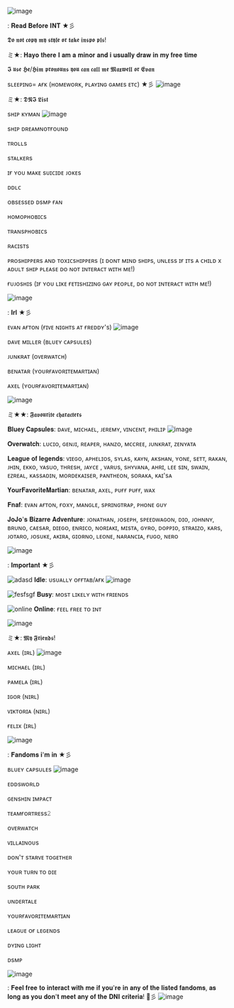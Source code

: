 



![image](https://user-images.githubusercontent.com/114703263/197813866-b20205c9-c6ce-44ad-b25e-cc7762d67311.png)


: 𝐑𝐞𝐚𝐝 𝐁𝐞𝐟𝐨𝐫𝐞 𝐈𝐍𝐓 ★彡

 𝕯𝖔 𝖓𝖔𝖙 𝖈𝖔𝖕𝖞 𝖒𝖞 𝖘𝖙𝖞𝖑𝖊 𝖔𝖗 𝖙𝖆𝖐𝖊 𝖎𝖓𝖘𝖕𝖔 𝖕𝖑𝖘!

ミ★: 𝐇𝐚𝐲𝐨 𝐭𝐡𝐞𝐫𝐞 𝐈 𝐚𝐦 𝐚 𝐦𝐢𝐧𝐨𝐫 𝐚𝐧𝐝 𝐢 𝐮𝐬𝐮𝐚𝐥𝐥𝐲 𝐝𝐫𝐚𝐰 𝐢𝐧 𝐦𝐲 𝐟𝐫𝐞𝐞 𝐭𝐢𝐦𝐞

 𝕴 𝖚𝖘𝖊 𝕳𝖊/𝕳𝖎𝖒 𝖕𝖗𝖔𝖓𝖔𝖚𝖓𝖘 𝖞𝖔𝖚 𝖈𝖆𝖓 𝖈𝖆𝖑𝖑 𝖒𝖊 𝕸𝖆𝖝𝖜𝖊𝖑𝖑 𝖔𝖗 𝕰𝖛𝖆𝖓 

 sʟᴇᴇᴘɪɴɢ= ᴀғᴋ (ʜᴏᴍᴇᴡᴏʀᴋ, ᴘʟᴀʏɪɴɢ ɢᴀᴍᴇs ᴇᴛᴄ) ★彡
![image](https://user-images.githubusercontent.com/114703263/197803261-7a7c031c-4417-4a1a-b175-4aba989bd97e.png)

ミ★: 𝕯𝕹𝕴 𝕷𝖎𝖘𝖙

sʜɪᴘ ᴋʏᴍᴀɴ       ![image](https://user-images.githubusercontent.com/114703263/197813144-56b8ad88-2324-4093-a58d-08d2cbb4d374.png)

sʜɪᴘ ᴅʀᴇᴀᴍɴᴏᴛғᴏᴜɴᴅ

ᴛʀᴏʟʟs

sᴛᴀʟᴋᴇʀs

ɪғ ʏᴏᴜ ᴍᴀᴋᴇ sᴜɪᴄɪᴅᴇ ᴊᴏᴋᴇs

ᴅᴅʟᴄ

ᴏʙsᴇssᴇᴅ ᴅsᴍᴘ ғᴀɴ

ʜᴏᴍᴏᴘʜᴏʙɪᴄs

ᴛʀᴀɴsᴘʜᴏʙɪᴄs

ʀᴀᴄɪsᴛs

ᴘʀᴏsʜɪᴘᴘᴇʀs ᴀɴᴅ ᴛᴏxɪᴄsʜɪᴘᴘᴇʀs (ɪ ᴅᴏɴᴛ ᴍɪɴᴅ sʜɪᴘs, ᴜɴʟᴇss ɪғ ɪᴛs ᴀ ᴄʜɪʟᴅ x ᴀᴅᴜʟᴛ sʜɪᴘ ᴘʟᴇᴀsᴇ ᴅᴏ ɴᴏᴛ ɪɴᴛᴇʀᴀᴄᴛ ᴡɪᴛʜ ᴍᴇ!)


ғᴜᴊᴏsʜɪs (ɪғ ʏᴏᴜ ʟɪᴋᴇ ғᴇᴛɪsʜɪᴢɪɴɢ ɢᴀʏ ᴘᴇᴏᴘʟᴇ, ᴅᴏ ɴᴏᴛ ɪɴᴛᴇʀᴀᴄᴛ ᴡɪᴛʜ ᴍᴇ!)

![image](https://user-images.githubusercontent.com/114703263/197803366-a3a726bd-4343-4c37-a4a8-161b700254af.png)

: 𝐈𝐫𝐥  ★彡  

ᴇᴠᴀɴ ᴀғᴛᴏɴ (ғɪᴠᴇ ɴɪɢʜᴛs ᴀᴛ ғʀᴇᴅᴅʏ's)       ![image](https://user-images.githubusercontent.com/114703263/197813336-0fd73f4b-ee66-42e9-9a64-1b8679d40c8f.png)


ᴅᴀᴠᴇ ᴍɪʟʟᴇʀ (ʙʟᴜᴇʏ ᴄᴀᴘsᴜʟᴇs)

ᴊᴜɴᴋʀᴀᴛ (ᴏᴠᴇʀᴡᴀᴛᴄʜ)

ʙᴇɴᴀᴛᴀʀ (ʏᴏᴜʀғᴀᴠᴏʀɪᴛᴇᴍᴀʀᴛɪᴀɴ)

ᴀxᴇʟ (ʏᴏᴜʀғᴀᴠᴏʀɪᴛᴇᴍᴀʀᴛɪᴀɴ)


![image](https://user-images.githubusercontent.com/114703263/197806530-f00d9904-ddcd-42ad-b899-4d101c268ff1.png)


ミ★★: 𝕱𝖆𝖛𝖔𝖚𝖗𝖎𝖙𝖊 𝖈𝖍𝖆𝖗𝖆𝖈𝖙𝖊𝖗𝖘

𝐁𝐥𝐮𝐞𝐲 𝐂𝐚𝐩𝐬𝐮𝐥𝐞𝐬: ᴅᴀᴠᴇ, ᴍɪᴄʜᴀᴇʟ, ᴊᴇʀᴇᴍʏ, ᴠɪɴᴄᴇɴᴛ, ᴘʜɪʟɪᴘ       ![image](https://user-images.githubusercontent.com/114703263/197813144-56b8ad88-2324-4093-a58d-08d2cbb4d374.png)

𝐎𝐯𝐞𝐫𝐰𝐚𝐭𝐜𝐡: ʟᴜᴄɪᴏ, ɢᴇɴᴊɪ, ʀᴇᴀᴘᴇʀ, ʜᴀɴᴢᴏ, ᴍᴄᴄʀᴇᴇ, ᴊᴜɴᴋʀᴀᴛ, ᴢᴇɴʏᴀᴛᴀ

𝐋𝐞𝐚𝐠𝐮𝐞 𝐨𝐟 𝐥𝐞𝐠𝐞𝐧𝐝𝐬: ᴠɪᴇɢᴏ, ᴀᴘʜᴇʟɪᴏs, sʏʟᴀs, ᴋᴀʏɴ, ᴀᴋsʜᴀɴ, ʏᴏɴᴇ, sᴇᴛᴛ, ʀᴀᴋᴀɴ, ᴊʜɪɴ, ᴇᴋᴋᴏ, ʏᴀsᴜᴏ, ᴛʜʀᴇsʜ, ᴊᴀʏᴄᴇ , ᴠᴀʀᴜs, sʜʏᴠᴀɴᴀ, ᴀʜʀɪ, ʟᴇᴇ sɪɴ, sᴡᴀɪɴ, ᴇᴢʀᴇᴀʟ, ᴋᴀssᴀᴅɪɴ, ᴍᴏʀᴅᴇᴋᴀɪsᴇʀ, ᴘᴀɴᴛʜᴇᴏɴ, sᴏʀᴀᴋᴀ, ᴋᴀɪ'sᴀ

𝐘𝐨𝐮𝐫𝐅𝐚𝐯𝐨𝐫𝐢𝐭𝐞𝐌𝐚𝐫𝐭𝐢𝐚𝐧: ʙᴇɴᴀᴛᴀʀ, ᴀxᴇʟ, ᴘᴜғғ ᴘᴜғғ, ᴡᴀx

𝐅𝐧𝐚𝐟: ᴇᴠᴀɴ ᴀғᴛᴏɴ, ғᴏxʏ, ᴍᴀɴɢʟᴇ, sᴘʀɪɴɢᴛʀᴀᴘ, ᴘʜᴏɴᴇ ɢᴜʏ

𝐉𝐨𝐉𝐨'𝐬 𝐁𝐢𝐳𝐚𝐫𝐫𝐞 𝐀𝐝𝐯𝐞𝐧𝐭𝐮𝐫𝐞: ᴊᴏɴᴀᴛʜᴀɴ, ᴊᴏsᴇᴘʜ, sᴘᴇᴇᴅᴡᴀɢᴏɴ, ᴅɪᴏ, ᴊᴏʜɴɴʏ, ʙʀᴜɴᴏ, ᴄᴀᴇsᴀʀ, ᴅɪᴇɢᴏ, ᴇɴʀɪᴄᴏ, ɴᴏʀɪᴀᴋɪ, ᴍɪsᴛᴀ, ɢʏʀᴏ, ᴅᴏᴘᴘɪᴏ, sᴛʀᴀɪᴢᴏ, ᴋᴀʀs, ᴊᴏᴛᴀʀᴏ, ᴊᴏsᴜᴋᴇ, ᴀᴋɪʀᴀ, ɢɪᴏʀɴᴏ, ʟᴇᴏɴᴇ, ɴᴀʀᴀɴᴄɪᴀ, ғᴜɢᴏ, ɴᴇʀᴏ

 ![image](https://user-images.githubusercontent.com/114703263/197803629-f1cf418e-8358-4010-8e37-9b2f89ff8004.png)

 
 : 𝐈𝐦𝐩𝐨𝐫𝐭𝐚𝐧𝐭 ★彡 

 ![adasd](https://user-images.githubusercontent.com/114703263/196957695-a13ed7b9-7548-4e4a-bca5-dca725c26c5f.png) 
𝐈𝐝𝐥𝐞: ᴜsᴜᴀʟʟʏ ᴏғғᴛᴀʙ/ᴀғᴋ       ![image](https://user-images.githubusercontent.com/114703263/197813365-5967f45c-b98f-40af-84b0-30be5ec0898c.png)
 
 ![fesfsgf](https://user-images.githubusercontent.com/114703263/196957723-5423453f-d450-45c7-8e22-e31aa5f15d84.png)
𝐁𝐮𝐬𝐲: ᴍᴏsᴛ ʟɪᴋᴇʟʏ ᴡɪᴛʜ ғʀɪᴇɴᴅs 
 
![online](https://user-images.githubusercontent.com/114703263/196957742-0977270e-386b-45f0-8fe1-fa8f1436c6d5.png)
 𝐎𝐧𝐥𝐢𝐧𝐞: ғᴇᴇʟ ғʀᴇᴇ ᴛᴏ ɪɴᴛ

![image](https://user-images.githubusercontent.com/114703263/197806007-88417c94-d8bb-437d-8d1c-b0cb52d12130.png)


ミ★: 𝕸𝖞 𝕱𝖗𝖎𝖊𝖓𝖉𝖘!

ᴀxᴇʟ (ɪʀʟ)       ![image](https://user-images.githubusercontent.com/114703263/197813144-56b8ad88-2324-4093-a58d-08d2cbb4d374.png)

ᴍɪᴄʜᴀᴇʟ (ɪʀʟ)

ᴘᴀᴍᴇʟᴀ (ɪʀʟ)

ɪɢᴏʀ (ɴɪʀʟ)

ᴠɪᴋᴛᴏʀɪᴀ (ɴɪʀʟ)

ғᴇʟɪx (ɪʀʟ)




![image](https://user-images.githubusercontent.com/114703263/197806670-af00fa75-4cab-439c-b9fc-ba34df5205c6.png)

: 𝐅𝐚𝐧𝐝𝐨𝐦𝐬 𝐢'𝐦 𝐢𝐧 ★彡 

ʙʟᴜᴇʏ ᴄᴀᴘsᴜʟᴇs        ![image](https://user-images.githubusercontent.com/114703263/197813390-86d4a907-5f8a-46ef-9459-18f685ac2af7.png)


ᴇᴅᴅsᴡᴏʀʟᴅ


ɢᴇɴsʜɪɴ ɪᴍᴘᴀᴄᴛ


ᴛᴇᴀᴍғᴏʀᴛʀᴇss𝟸


ᴏᴠᴇʀᴡᴀᴛᴄʜ


ᴠɪʟʟᴀɪɴᴏᴜs


ᴅᴏɴ'ᴛ sᴛᴀʀᴠᴇ ᴛᴏɢᴇᴛʜᴇʀ


ʏᴏᴜʀ ᴛᴜʀɴ ᴛᴏ ᴅɪᴇ


sᴏᴜᴛʜ ᴘᴀʀᴋ


ᴜɴᴅᴇʀᴛᴀʟᴇ


ʏᴏᴜʀғᴀᴠᴏʀɪᴛᴇᴍᴀʀᴛɪᴀɴ


ʟᴇᴀɢᴜᴇ ᴏғ ʟᴇɢᴇɴᴅs


ᴅʏɪɴɢ ʟɪɢʜᴛ

ᴅsᴍᴘ


![image](https://user-images.githubusercontent.com/114703263/197812556-1d776bc0-2759-4b14-a84c-94c702d11a45.png)





: 𝐅𝐞𝐞𝐥 𝐟𝐫𝐞𝐞 𝐭𝐨 𝐢𝐧𝐭𝐞𝐫𝐚𝐜𝐭 𝐰𝐢𝐭𝐡 𝐦𝐞 𝐢𝐟 𝐲𝐨𝐮'𝐫𝐞 𝐢𝐧 𝐚𝐧𝐲 𝐨𝐟 𝐭𝐡𝐞 𝐥𝐢𝐬𝐭𝐞𝐝 𝐟𝐚𝐧𝐝𝐨𝐦𝐬, 𝐚𝐬 𝐥𝐨𝐧𝐠 𝐚𝐬 𝐲𝐨𝐮 𝐝𝐨𝐧'𝐭 𝐦𝐞𝐞𝐭 𝐚𝐧𝐲 𝐨𝐟 𝐭𝐡𝐞 𝐃𝐍𝐈 𝐜𝐫𝐢𝐭𝐞𝐫𝐢𝐚! 🧸彡
![image](https://user-images.githubusercontent.com/114703263/197813924-8d460f66-3a8e-4a72-9e2f-aaba7769c120.png)
